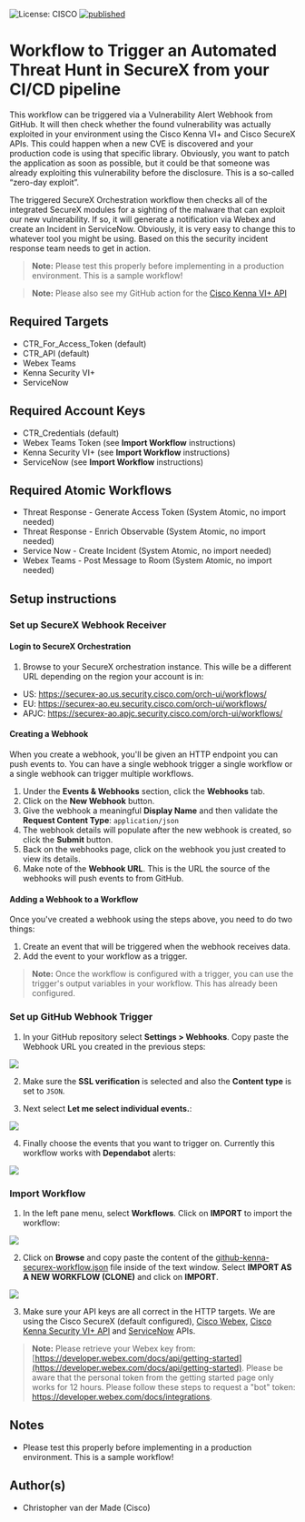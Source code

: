 ![License: CISCO](https://img.shields.io/badge/License-CISCO-blue.svg)
[![published](https://static.production.devnetcloud.com/codeexchange/assets/images/devnet-published.svg)](https://developer.cisco.com/codeexchange/github/repo/chrivand/github-kenna-securex-workflow)

# Workflow to Trigger an Automated Threat Hunt in SecureX from your CI/CD pipeline 

This workflow can be triggered via a Vulnerability Alert Webhook from GitHub. It will then check whether the found vulnerability was actually exploited in your environment using the Cisco Kenna VI+ and Cisco SecureX APIs. This could happen when a new CVE is discovered and your production code is using that specific library. Obviously, you want to patch the application as soon as possible, but it could be that someone was already exploiting this vulnerability before the disclosure. This is a so-called “zero-day exploit”. 

The triggered SecureX Orchestration workflow then checks all of the integrated SecureX modules for a sighting of the malware that can exploit our new vulnerability. If so, it will generate a notification via Webex and create an Incident in ServiceNow. Obviously, it is very easy to change this to whatever tool you might be using. Based on this the security incident response team needs to get in action.

> **Note:** Please test this properly before implementing in a production environment. This is a sample workflow!

> **Note:** Please also see my GitHub action for the [Cisco Kenna VI+ API](https://github.com/chrivand/action-kenna-cve-exploits-js)

## Required Targets
- CTR_For_Access_Token (default)
- CTR_API (default)
- Webex Teams
- Kenna Security VI+
- ServiceNow

## Required Account Keys
- CTR_Credentials (default)
- Webex Teams Token (see **Import Workflow** instructions)
- Kenna Security VI+ (see **Import Workflow** instructions)
- ServiceNow (see **Import Workflow** instructions)

## Required Atomic Workflows
- Threat Response - Generate Access Token (System Atomic, no import needed)
- Threat Response - Enrich Observable (System Atomic, no import needed)
- Service Now - Create Incident (System Atomic, no import needed)
- Webex Teams - Post Message to Room (System Atomic, no import needed)

## Setup instructions

### Set up SecureX Webhook Receiver
#### Login to SecureX Orchestration
1. Browse to your SecureX orchestration instance. This wille be a different URL depending on the region your account is in: 

* US: https://securex-ao.us.security.cisco.com/orch-ui/workflows/
* EU: https://securex-ao.eu.security.cisco.com/orch-ui/workflows/
* APJC: https://securex-ao.apjc.security.cisco.com/orch-ui/workflows/

#### Creating a Webhook
When you create a webhook, you'll be given an HTTP endpoint you can push events to. You can have a single webhook trigger a single workflow or a single webhook can trigger multiple workflows.

1. Under the **Events & Webhooks** section, click the **Webhooks** tab.
2. Click on the **New Webhook** button.
3. Give the webhook a meaningful **Display Name** and then validate the **Request Content Type**: `application/json`
4. The webhook details will populate after the new webhook is created, so click the **Submit** button.
5. Back on the webhooks page, click on the webhook you just created to view its details.
6. Make note of the **Webhook URL**. This is the URL the source of the webhooks will push events to from GitHub.

#### Adding a Webhook to a Workflow
Once you've created a webhook using the steps above, you need to do two things:
1. Create an event that will be triggered when the webhook receives data.
2. Add the event to your workflow as a trigger.

> **Note:** Once the workflow is configured with a trigger, you can use the trigger's output variables in your workflow. This has already been configured.

### Set up GitHub Webhook Trigger
1. In your GitHub repository select **Settings > Webhooks**. Copy paste the Webhook URL you created in the previous steps:

![](screenshots/create-webhook.png)

2. Make sure the **SSL verification** is selected and also the **Content type** is set to `JSON`.

3. Next select **Let me select individual events.**:

![](screenshots/select-trigger.png)

4. Finally choose the events that you want to trigger on. Currently this workflow works with **Dependabot** alerts:

![](screenshots/dependabot-alert.png)

### Import Workflow

1. In the left pane menu, select **Workflows**. Click on **IMPORT** to import the workflow:

![](screenshots/import-workflow.png)

2. Click on **Browse** and copy paste the content of the [github-kenna-securex-workflow.json](https://raw.githubusercontent.com/chrivand/github-kenna-securex-workflow/main/github-kenna-securex-workflow.json) file inside of the text window. Select **IMPORT AS A NEW WORKFLOW (CLONE)** and click on **IMPORT**.

![](screenshots/copy-paste.png)

3. Make sure your API keys are all correct in the HTTP targets. We are using the Cisco SecureX (default configured), [Cisco Webex](https://developer.webex.com/docs/api/getting-started), [Cisco Kenna Security VI+ API](https://apidocs.kennasecurity.com/reference/show-malware-hashes-1) and [ServiceNow](https://docs.servicenow.com/bundle/paris-application-development/page/build/applications/concept/api-rest.html) APIs.

> **Note:** Please retrieve your Webex key from: [https://developer.webex.com/docs/api/getting-started](https://developer.webex.com/docs/api/getting-started). Please be aware that the personal token from the getting started page only works for 12 hours. Please follow these steps to request a "bot" token: https://developer.webex.com/docs/integrations.


## Notes

* Please test this properly before implementing in a production environment. This is a sample workflow!

## Author(s)

* Christopher van der Made (Cisco)
